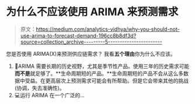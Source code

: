 # 为什么不应该使用 ARIMA 来预测需求

> 原文：<https://medium.com/analytics-vidhya/why-you-should-not-use-arima-to-forecast-demand-196cc8b8df3d?source=collection_archive---------5----------------------->

您是否使用 ARIMA(X)来预测供应链需求？
我看**五个理由**你为什么不应该。

1.  💾ARIMA 需要长期的历史视野，尤其是季节性产品。使用三年的历史需求可能**而不是**就足够了。**生命周期短的产品。**生命周期短的产品不会从这么多数据中受益。在更高层次上预测需求可能会有所帮助。但是它会带来其他的挑战(协调，失去准确性)。
2.  💻运行 ARIMA 在一个广泛的…